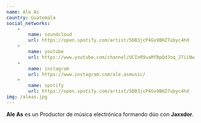 ```yaml
---
name: Ale As
country: Guatemala
social_networks: 
    -
        name: soundcloud
        url: https://open.spotify.com/artist/5DB3jcP4Gv9BHZ7ubyc4hd
    -
        name: youtube
        url: https://www.youtube.com/channel/UCInR9uaMfBpQdJoq_JTiiNw
    -
        name: instagram
        url: https://www.instagram.com/ale.asmusic/
    -
        name: spotify
        url: https://open.spotify.com/artist/5DB3jcP4Gv9BHZ7ubyc4hd
img: /aleas.jpg
---
```

**Ale As** es un Productor de música electrónica formando dúo con 
**Jaxxdor**.